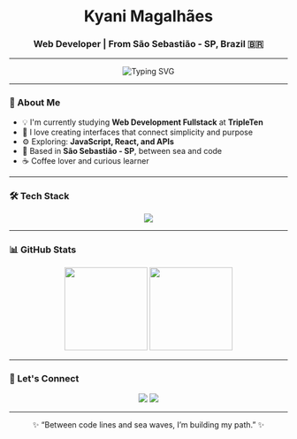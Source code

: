 <h1 align="center">Kyani Magalhães</h1>

<h3 align="center"> Web Developer | From São Sebastião - SP, Brazil 🇧🇷</h3>

---

<p align="center">
  <img src="https://readme-typing-svg.herokuapp.com?color=%23A3F7BF&center=true&vCenter=true&lines=🌿+Web+Developer;💻+Front-end+Student;☀️+20+years+old;🌎+Lover+of+Nature+and+Technology" alt="Typing SVG" />
</p>

---

### 🌼 About Me
- 💡 I'm currently studying **Web Development Fullstack** at **TripleTen**  
- 🌱 I love creating interfaces that connect simplicity and purpose  
- ⚙️ Exploring: **JavaScript, React, and APIs**  
- 🌊 Based in **São Sebastião - SP**, between sea and code  
- ☕ Coffee lover and curious learner  

---

### 🛠️ Tech Stack

<p align="center">
  <img src="https://skillicons.dev/icons?i=html,css,js,react,git,github,figma,vscode&theme=dark" />
</p>

---

### 📊 GitHub Stats

<p align="center">
  <img height="150em" src="https://github-readme-stats.vercel.app/api?username=kyanibrito&show_icons=true&theme=tokyonight&hide_border=true" />
  <img height="150em" src="https://github-readme-stats.vercel.app/api/top-langs/?username=kyanibrito&layout=compact&langs_count=8&theme=tokyonight&hide_border=true" />
</p>

---

### 🌺 Let's Connect

<p align="center">
  <a href="mailto:kyanimag@icloud.com"><img src="https://img.shields.io/badge/Email-5A9?style=for-the-badge&logo=gmail&logoColor=white" /></a>
  <a href="https://www.linkedin.com/in/kyani-magalhaes/"><img src="https://img.shields.io/badge/LinkedIn-0077B5?style=for-the-badge&logo=linkedin&logoColor=white" /></a>
</p>

---

<p align="center">✨ “Between code lines and sea waves, I’m building my path.” ✨</p>
